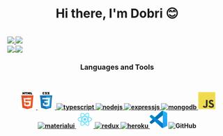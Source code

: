 
  <h1 align="center"><b>Hi there, I'm Dobri 😊 </h1> 

 <br />
<a href="https://github.com/DobriJS/mern-socialmedia-client">
    <img align="" src="https://github-readme-stats.vercel.app/api/pin/?username=DobriJS&repo=mern-socialmedia-client&theme=dark&show_owner=true" />
 </a>
  
 <a href="https://github.com/vasilyoshev/homepage-ui">
   <img align="" src="https://github-readme-stats.vercel.app/api/pin/?username=vasilyoshev&repo=homepage-ui&theme=dark&show_owner=true" />
 </a>
 
 <br />

 <a href="https://github.com/DobriJS">
   <img align="center" src="https://github-readme-stats.vercel.app/api/top-langs/?username=DobriJS&layout=compact&theme=dark" />
 </a>
 
  <a href="https://github.com/DobriJS">
  <img align="center" src="https://github-readme-stats.vercel.app/api?username=DobriJS&show_icons=true&theme=dark" />
  </a>
    
 <br />    
<h3 align="center"> Languages and Tools</h3>
 <br />
<p align="center">
<a href="https://www.w3.org/html/" target="_blank">
  <img src="https://raw.githubusercontent.com/devicons/devicon/master/icons/html5/html5-original-wordmark.svg" alt="html5" width="40" height="40"/> 
</a>
  
<a href="https://www.w3schools.com/css/" target="_blank">
  <img src="https://raw.githubusercontent.com/devicons/devicon/master/icons/css3/css3-original-wordmark.svg" alt="css3" width="40" height="40" />
</a>
  
<a href="https://www.typescriptlang.org" target="_blank"> 
<img src="https://upload.wikimedia.org/wikipedia/commons/thumb/4/4c/Typescript_logo_2020.svg/512px-Typescript_logo_2020.svg.png" alt="typescript" width="40" height="40" />
</a>
  
<a href="https://nodejs.dev" target="_blank">
<img src="https://media.istockphoto.com/vectors/nodejs-vector-logo-backend-programming-in-javascript-server-vector-id1195857274?k=20&m=1195857274&s=170667a&w=0&h=k8oHsv3ehrvhviozLlvhEjGHweiHU7hbBv7bHEkgUqc=" alt="nodejs" width="40" height="40" /> 
</a>
  
<a href="https://expressjs.com" target="_blank"> 
  <img src="https://w7.pngwing.com/pngs/925/447/png-transparent-express-js-node-js-javascript-mongodb-node-js-text-trademark-logo.png" alt="expressjs" width="40" height="40" />
</a>
  
<a href="https://www.mongodb.com" target="_blank">
  <img src="https://infinapps.com/wp-content/uploads/2018/10/mongodb-logo.png" alt="mongodb" width="40" height="40" />
</a>
  
<a href="https://developer.mozilla.org/en-US/docs/Web/JavaScript" target="_blank">
  <img src="https://raw.githubusercontent.com/devicons/devicon/master/icons/javascript/javascript-original.svg" alt="javascript" width="40" height="40" /> 
</a>
  
<a href="https://mui.com" target="_blank"> 
 <img src="https://mui.com/static/logo.png" alt="materialui" width="40" height="40" />
</a>
  
<a href="https://reactjs.org" target="_blank"> 
  <img src="https://raw.githubusercontent.com/github/explore/80688e429a7d4ef2fca1e82350fe8e3517d3494d/topics/react/react.png" alt="react" width="40" height="40"/> 
</a>
 
<a href="https://redux.js.org" target="_blank"> 
  <img src="https://seeklogo.com/images/R/redux-logo-9CA6836C12-seeklogo.com.png" alt="redux" width="40" height="40" />
</a>

<a href="https://heroku.com" target="_blank">  
  <img src="https://logowik.com/content/uploads/images/heroku8748.jpg" alt="heroku" width="40" height="40" />
</a>
  
<img alt="Visual Studio Code" width="40px" src="https://raw.githubusercontent.com/github/explore/80688e429a7d4ef2fca1e82350fe8e3517d3494d/topics/visual-studio-code/visual-studio-code.png" />
<img alt="GitHub" width="40px" src="https://github.com/YuriDevAT/YuriDevAT/blob/main/github_.png" />
 </p>
  
  
    
